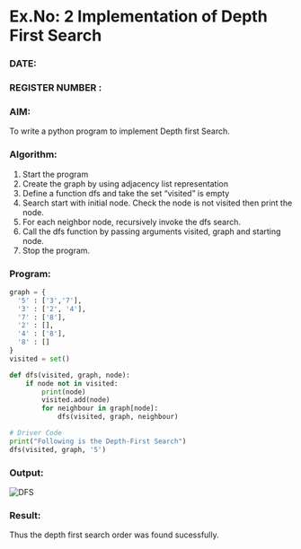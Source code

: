 # Ex.No: 2  Implementation of Depth First Search
### DATE:                                                                            
### REGISTER NUMBER : 
### AIM: 
To write a python program to implement Depth first Search. 
### Algorithm:
1. Start the program
2. Create the graph by using adjacency list representation
3. Define a function dfs and take the set “visited” is empty 
4. Search start with initial node. Check the node is not visited then print the node.
5. For each neighbor node, recursively invoke the dfs search.
6. Call the dfs function by passing arguments visited, graph and starting node.
7. Stop the program.
### Program:
```python
graph = {
  '5' : ['3','7'],
  '3' : ['2', '4'],
  '7' : ['8'],
  '2' : [],
  '4' : ['8'],
  '8' : []
}
visited = set()  

def dfs(visited, graph, node):  
    if node not in visited:
        print(node)
        visited.add(node)
        for neighbour in graph[node]:
            dfs(visited, graph, neighbour)

# Driver Code
print("Following is the Depth-First Search")
dfs(visited, graph, '5')
```
### Output:
![DFS](https://github.com/user-attachments/assets/821730a0-5bae-4f91-8dac-3b1f9cfcfe5f)



### Result:
Thus the depth first search order was found sucessfully.

